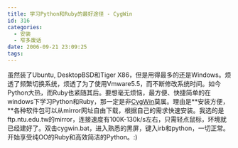 ```yaml
---
title: 学习Python和Ruby的最好途径 - CygWin
id: 316
categories:
  - 安装
  - 窄多废话
date: 2006-09-21 23:09:25
tags:
---
```


虽然装了Ubuntu, DesktopBSD和Tiger X86，但是用得最多的还是Windows。烦透了频繁切换系统，烦透了为了使用Vmware5.5，而不断修改系统时间。如今Python大热，而Ruby也紧随其后。要想毫无烦恼，最方便、快捷简单的在windows下学习Python和Ruby，那一定是非[CygWin](http://www.cygwin.com/)莫属。理由是**安装方便，**各种软件包可以从mirror网址自由下载，根据自己的需求快速安装。我选的是ftp.ntu.edu.tw的mirror，连接速度有100K-130k/s左右，只需轻点鼠标，环境就已经建好了。双击cygwin.bat，进入熟悉的黑屏，键入irb和python，一切正常。开始享受纯OO的Ruby和高效简洁的Python。:)